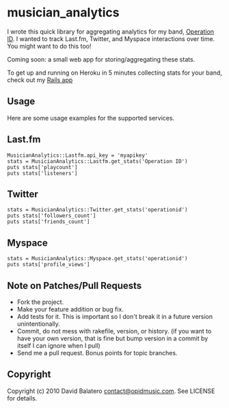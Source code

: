 musician_analytics
==================

I wrote this quick library for aggregating analytics for my band, [Operation ID](http://opidmusic.com). I wanted to track Last.fm, Twitter, and Myspace interactions over time. You might want to do this too!

Coming soon: a small web app for storing/aggregating these stats.

To get up and running on Heroku in 5 minutes collecting stats for your band, check out my [Rails app](http://github.com/dbalatero/musician_analytics_app)

Usage
-----

Here are some usage examples for the supported services.

Last.fm
-------

    MusicianAnalytics::Lastfm.api_key = 'myapikey'
    stats = MusicianAnalytics::Lastfm.get_stats('Operation ID')
    puts stats['playcount']
    puts stats['listeners']

Twitter
-------

    stats = MusicianAnalytics::Twitter.get_stats('operationid')
    puts stats['followers_count']
    puts stats['friends_count']

Myspace
-------

    stats = MusicianAnalytics::Myspace.get_stats('operationid')
    puts stats['profile_views']


Note on Patches/Pull Requests
-----------------------------

* Fork the project.
* Make your feature addition or bug fix.
* Add tests for it. This is important so I don't break it in a
  future version unintentionally.
* Commit, do not mess with rakefile, version, or history.
  (if you want to have your own version, that is fine but bump version in a commit by itself I can ignore when I pull)
* Send me a pull request. Bonus points for topic branches.

Copyright
---------

Copyright (c) 2010 David Balatero <contact@opidmusic.com>. See LICENSE for details.
